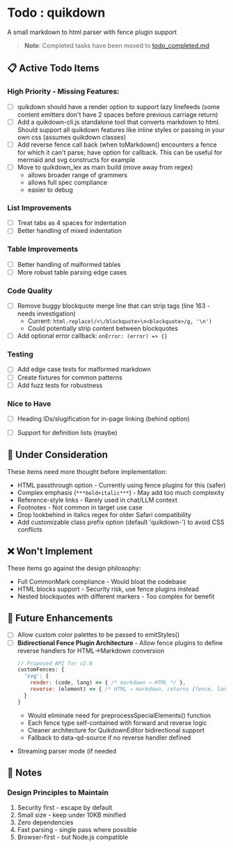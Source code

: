 # Todo : quikdown

A small markdown to html parser with fence plugin support

> **Note**: Completed tasks have been moved to [todo_completed.md](./todo_completed.md)

## 📋 Active Todo Items

### High Priority - Missing Features:
* [ ] quikdown should have a render option to support lazy linefeeds (some content emitters don't have 2 spaces before previous carriage return)
* [ ] Add a quikdown-cli.js standalone tool that converts markdown to html. Should support all quikdown features like inline styles or passing in your own css (assumes quikdown classes)
* [ ] Add reverse fence call back (when toMarkdown() encounters a fence for which it can't parse, have option for callback.  This can be useful for mermaid and svg constructs for example
* [ ] Move to quikdown_lex as main build (move away from regex)
  - allows broader range of grammers
  - allows full spec compliance
  - easier to debug

### List Improvements
* [ ] Treat tabs as 4 spaces for indentation
* [ ] Better handling of mixed indentation

### Table Improvements
* [ ] Better handling of malformed tables
* [ ] More robust table parsing edge cases

### Code Quality
* [ ] Remove buggy blockquote merge line that can strip tags (line 163 - needs investigation)
  * Current: `html.replace(/<\/blockquote>\n<blockquote>/g, '\n')`
  * Could potentially strip content between blockquotes
* [ ] Add optional error callback: `onError: (error) => {}`

### Testing
* [ ] Add edge case tests for malformed markdown
* [ ] Create fixtures for common patterns
* [ ] Add fuzz tests for robustness

### Nice to Have
* [ ] Heading IDs/slugification for in-page linking (behind option)
* [ ] Support for definition lists (maybe)


## 🤔 Under Consideration

These items need more thought before implementation:

* HTML passthrough option - Currently using fence plugins for this (safer)
* Complex emphasis (`***bold+italic***`) - May add too much complexity
* Reference-style links - Rarely used in chat/LLM context
* Footnotes - Not common in target use case
* Drop lookbehind in italics regex for older Safari compatibility
* Add customizable class prefix option (default 'quikdown-') to avoid CSS conflicts

## ❌ Won't Implement

These items go against the design philosophy:

* Full CommonMark compliance - Would bloat the codebase
* HTML blocks support - Security risk, use fence plugins instead
* Nested blockquotes with different markers - Too complex for benefit

## 🔮 Future Enhancements

* [ ] Allow custom color palettes to be passed to emitStyles()
* [ ] **Bidirectional Fence Plugin Architecture** - Allow fence plugins to define reverse handlers for HTML→Markdown conversion
  ```javascript
  // Proposed API for v2.0
  customFences: {
    'svg': {
      render: (code, lang) => { /* markdown → HTML */ },
      reverse: (element) => { /* HTML → markdown, returns {fence, lang, content} */ }
    }
  }
  ```
  - Would eliminate need for preprocessSpecialElements() function
  - Each fence type self-contained with forward and reverse logic
  - Cleaner architecture for QuikdownEditor bidirectional support
  - Fallback to data-qd-source if no reverse handler defined

* Streaming parser mode (if needed
## 📝 Notes

### Design Principles to Maintain
1. Security first - escape by default
2. Small size - keep under 10KB minified
3. Zero dependencies
4. Fast parsing - single pass where possible
5. Browser-first - but Node.js compatible

